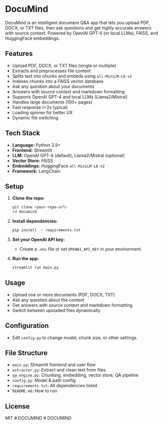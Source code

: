 # DocuMind

DocuMind is an intelligent document Q&A app that lets you upload PDF, DOCX, or TXT files, then ask questions and get highly accurate answers with source context. Powered by OpenAI GPT-4 (or local LLMs), FAISS, and HuggingFace embeddings.

## Features
- Upload PDF, DOCX, or TXT files (single or multiple)
- Extracts and preprocesses file content
- Splits text into chunks and embeds using `all-MiniLM-L6-v2`
- Indexes chunks into a FAISS vector database
- Ask any question about your documents
- Answers with source context and markdown formatting
- Supports OpenAI GPT-4 and local LLMs (Llama2/Mistral)
- Handles large documents (100+ pages)
- Fast response (<2s typical)
- Loading spinner for better UX
- Dynamic file switching

## Tech Stack
- **Language:** Python 3.9+
- **Frontend:** Streamlit
- **LLM:** OpenAI GPT-4 (default), Llama2/Mistral (optional)
- **Vector Store:** FAISS
- **Embeddings:** HuggingFace `all-MiniLM-L6-v2`
- **Framework:** LangChain

## Setup
1. **Clone the repo:**
   ```bash
   git clone <your-repo-url>
   cd documind
   ```
2. **Install dependencies:**
   ```bash
   pip install -r requirements.txt
   ```
3. **Set your OpenAI API key:**
   - Create a `.env` file or set `OPENAI_API_KEY` in your environment.

4. **Run the app:**
   ```bash
   streamlit run main.py
   ```

## Usage
- Upload one or more documents (PDF, DOCX, TXT)
- Ask any question about the content
- Get answers with source context and markdown formatting
- Switch between uploaded files dynamically

## Configuration
- Edit `config.py` to change model, chunk size, or other settings.

## File Structure
- `main.py`: Streamlit frontend and user flow
- `extractor.py`: Extract and clean text from files
- `qa_engine.py`: Chunking, embedding, vector store, QA pipeline
- `config.py`: Model & path config
- `requirements.txt`: All dependencies listed
- `README.md`: How to run

## License
MIT #   D O C U M I N D  
 #   D O C U M I N D  
 